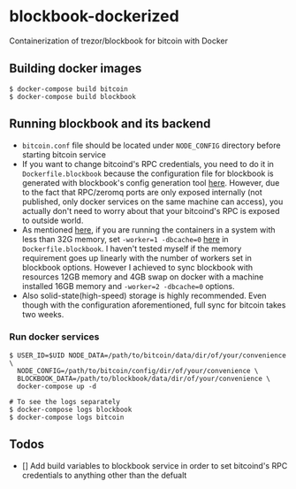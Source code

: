 # blockbook-dockerized

Containerization of trezor/blockbook for bitcoin with Docker

## Building docker images

```shell
$ docker-compose build bitcoin
$ docker-compose build blockbook
```

## Running blockbook and its backend

* `bitcoin.conf` file should be located under `NODE_CONFIG` directory before starting bitcoin service
* If you want to change bitcoind's RPC credentials, you need to do it in `Dockerfile.blockbook` because the configuration file for blockbook is generated with blockbook's config generation tool [here](https://github.com/psychoplasma/blockbook-docker/blob/main/Dockerfile.blockbook#L99). However, due to the fact that RPC/zeromq ports are only exposed internally (not published, only docker services on the same machine can access), you actually don't need to worry about that your bitcoind's RPC is exposed to outside world.
* As mentioned [here](https://github.com/trezor/blockbook#common-issues-when-running-blockbook-or-implementing-additional-coins), if you are running the containers in a system with less than 32G memory, set `-worker=1 -dbcache=0` [here](https://github.com/psychoplasma/blockbook-docker/blob/main/docker-compose.yml#L42) in `Dockerfile.blockbook`. I haven't tested myself if the memory requirement goes up linearly with the number of workers set in blockbook options. However I achieved to sync blockbook with resources 12GB memory and 4GB swap on docker with a machine installed 16GB memory and `-worker=2 -dbcache=0` options.
* Also solid-state(high-speed) storage is highly recommended. Even though with the configuration aforementioned, full sync for bitcoin takes two weeks.

### Run docker services

```shell
$ USER_ID=$UID NODE_DATA=/path/to/bitcoin/data/dir/of/your/convenience \
  NODE_CONFIG=/path/to/bitcoin/config/dir/of/your/convenience \
  BLOCKBOOK_DATA=/path/to/blockbook/data/dir/of/your/convenience \ 
  docker-compose up -d

# To see the logs separately
$ docker-compose logs blockbook
$ docker-compose logs bitcoin
```

## Todos

- [] Add build variables to blockbook service in order to set bitcoind's RPC credentials to anything other than the defualt
